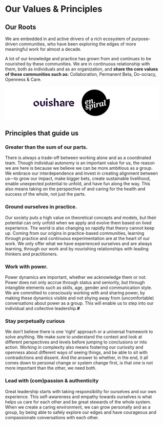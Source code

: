 # Our Values & Principles

## **Our Roots**

We are embedded in and active drivers of a rich ecosystem of purpose-driven communities, who have been exploring the edges of more meaningful work for almost a decade. 

A lot of our knowledge and practice has grown from and continues to be nourished by these communities. We are in continuous relationship with them, both as individuals and as an organization, and **share the core values of these communities such as:** Collaboration, Permanent Beta, Do-ocracy, Openness & Care. 

![ouishare.net, enspiral.com](../.gitbook/assets/image%20%2811%29.png)

## Principles that guide us

### **Greater than the sum of our parts.**

There is always a trade-off between working alone and as a coordinated team. Though individual autonomy is an important value for us, the reason we are here is because  we believe we can be more ambitious as a group. We embrace our interdependence and invest in creating alignment between us—to grow our impact, make bigger bets, create sustainable livelihood, enable unexpected potential to unfold, and have fun along the way. This also means taking on the perspective of and caring for the health and success of the whole, not just the parts. 

### **Ground ourselves in practice.**

Our society puts a high value on theoretical concepts and models, but their potential can only unfold when we apply and evolve them based on lived experience. The world is also changing so rapidly that theory cannot keep up. Coming from our origins in practice-based communities, learning through practice and continuous experimentation are at the heart of our work. We only offer what we have experienced ourselves and are always learning, through our work and by nourishing relationships with leading thinkers and practitioners.

### **Work with power.**

Power dynamics are important, whether we acknowledge them or not. Power does not only accrue through status and seniority, but through intangible elements such as skills, age, gender and communication style. We are committed to consciously working with and sharing power, by making these dynamics visible and not shying away from \(uncomfortable\) conversations about power as a group. This will enable us to step into our individual and collective leadership.**\#**

### **Stay perpetually curious**

We don’t believe there is one ‘right’ approach or a universal framework to solve anything. We make sure to understand the context and look at different perspectives and levels before jumping to conclusions or into action. Working in complexity also means fostering our curiosity and openness about different ways of seeing things, and be able to sit with contradictions and dissent. And the answer to whether, in the end, it all comes down to personal change or system change first, is that one is not more important than the other, we need both. 

### **Lead with \(com\)passion & authenticity**

Great leadership starts with taking responsibility for ourselves and our own experience. This self-awareness and empathy towards ourselves is what helps us care for each other and be great stewards of the whole system. When we create a caring environment, we can grow personally and as a group, by being able to safely explore our edges and have courageous and compassionate conversations with each other.

